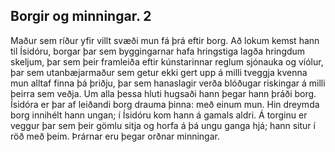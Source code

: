 ## Borgir og minningar. 2

Maður sem ríður yfir villt svæði mun fá þrá eftir borg. Að lokum kemst hann til Ísidóru, borgar þar sem byggingarnar hafa hringstiga lagða hringdum skeljum, þar sem þeir framleiða eftir kúnstarinnar reglum sjónauka og víólur, þar sem utanbæjarmaður sem getur ekki gert upp á milli tveggja kvenna mun alltaf finna þá þriðju, þar sem hanaslagir verða blóðugar riskingar á milli þeirra sem veðja. Um alla þessa hluti hugsaði hann þegar hann þráði borg. Ísidóra er þar af leiðandi borg drauma þinna: með einum mun. Hin dreymda borg innihélt hann ungan; í Ísidóru kom hann á gamals aldri. Á torginu er veggur þar sem þeir gömlu sitja og horfa á þá ungu ganga hjá; hann situr í röð með þeim. Þrárnar eru þegar orðnar minningar.
